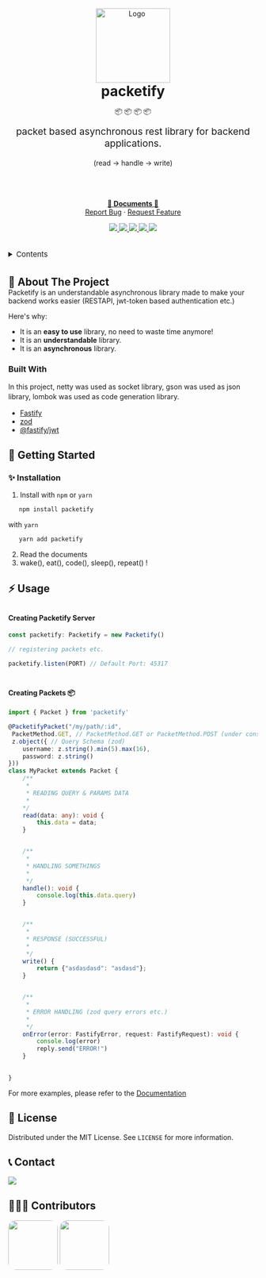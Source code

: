 <br />
<br />
<div align="center">
    <img src="https://i.ibb.co/1fBzgRN/Benchion-Sockets.png" alt="Logo" width="150">
</div>

<div align="center">

<h1 align="center" style="margin: 0;">packetify</h1>
<p>📦 📦 📦 📦</p>
<p align="center" style="margin-top: 0; font-size: 1.2rem;">
    packet based asynchronous rest library for backend applications.
    <p>(read -> handle -> write)</p>
    <br />
    <br />
    <br />
    <a href="https://github.com/fitchle/packetify/wiki"><strong>📖 Documents 📖</strong></a>
    <br />
    <a href="https://github.com/fitchle/packetify/issues">Report Bug</a>
    ·
    <a href="https://github.com/fitchle/packetify/issues">Request Feature</a>
  </p>
</div>
<div align="center">
    <a href="https://github.com/orgs/fitchle/people">
        <img src="https://img.shields.io/github/contributors/fitchle/packetify?style=for-the-badge"></img>
    </a>
    <a href="https://github.com/fitchle/packetify/network/members">
        <img src="https://img.shields.io/github/forks/fitchle/packetify?style=for-the-badge"></img>
    </a>
    <a href="https://github.com/fitchle/packetify/stargazers">
        <img src="https://img.shields.io/github/stars/fitchle/packetify?style=for-the-badge"></img>
    </a>
    <a href="https://github.com/fitchle/packetify/issues">
        <img src="https://img.shields.io/github/issues/fitchle/packetify?style=for-the-badge"></img>
    </a>
    <a href="https://github.com/fitchle/packetify/blob/main/LICENSE">
        <img src="https://img.shields.io/github/license/fitchle/packetify?style=for-the-badge"></img>
    </a>

</div>
<br/>
<br/>
<details>
  <summary style="font-size: 15px;">Contents</summary>
  <ol>
    <li>
      <a href="#about-the-project">About The Project</a>
      <ul>
        <li><a href="#built-with">Built With</a></li>
      </ul>
    </li>
    <li>
      <a href="#getting-started">Getting Started</a>
      <ul>
        <li><a href="#prerequisites">Prerequisites</a></li>
        <li><a href="#installation">Installation</a></li>
      </ul>
    </li>
    <li><a href="#usage">Usage</a></li>
    <li><a href="#license">License</a></li>
    <li><a href="#contact">Contact</a></li>
    <li><a href="#contributors">Contributors</a></li>
  </ol>
</details>
<br/>
<br/>

<h2 style="margin: 0;">📗 About The Project</h2>
<p style="margin: 0;">
Packetify is an understandable asynchronous library made to make your backend works easier (RESTAPI, jwt-token based authentication etc.)
</p>

Here's why:
* It is an **easy to use** library, no need to waste time anymore!
* It is an **understandable** library.
* It is an **asynchronous** library.

### Built With
<p style="margin: 0; line-height: 20px;">In this project, netty was used as socket library, gson was used as json library, lombok was used as code generation library.</p>

* [Fastify](https://www.fastify.io/)
* [zod](https://zod.dev/)
* [@fastify/jwt](https://www.npmjs.com/package/@fastify/jwt)

## 🌙 Getting Started

### ✨ Installation

1. Install with `npm` or `yarn`
```sh
   npm install packetify
```
with `yarn`
```sh
   yarn add packetify
```
2. Read the documents
3. wake(), eat(), code(), sleep(), repeat() !

## ⚡ Usage
<h4 style="margin-top: 30px;">Creating Packetify Server</h4>

```ts
const packetify: Packetify = new Packetify()

// registering packets etc. 

packetify.listen(PORT) // Default Port: 45317
```

<br>
<h4 style="margin-top: 10px;">Creating Packets 📦</h4>

```ts
import { Packet } from 'packetify'

@PacketifyPacket("/my/path/:id",
 PacketMethod.GET, // PacketMethod.GET or PacketMethod.POST (under construction)
 z.object({ // Query Schema (zod)
    username: z.string().min(5).max(16),
    password: z.string()
}))
class MyPacket extends Packet {
    /**
     * 
     * READING QUERY & PARAMS DATA
     * 
    */
    read(data: any): void {
        this.data = data;
    }


    /**
     * 
     * HANDLING SOMETHINGS
     * 
     */
    handle(): void {
        console.log(this.data.query)
    }


    /**
     * 
     * RESPONSE (SUCCESSFUL)
     * 
     */
    write() {
        return {"asdasdasd": "asdasd"};
    }


    /**
     * 
     * ERROR HANDLING (zod query errors etc.)
     * 
     */
    onError(error: FastifyError, request: FastifyRequest): void {
        console.log(error)
        reply.send("ERROR!")
    }

    
}
```

For more examples, please refer to the [Documentation](https://fitchle.com/packetify#docs)

## 🔐 License
Distributed under the MIT License. See `LICENSE` for more information.

## 📞 Contact
<a href="http://discordapp.com/users/858377828872486922"><img src="https://img.shields.io/badge/-Discord-black.svg?style=for-the-badge&logo=discord&logoColor=white&colorB=6366F1"></img></a>

## 🧑🏻‍💻 Contributors
<img src="https://i.ibb.co/cvBQ2Qj/Gimble-Logo-Design.png" width="100" style="border-radius: 15px"></img>
<img src="https://i.ibb.co/rHZn9SJ/pp-00000.png" width="100" style="border-radius: 15px"></img>
